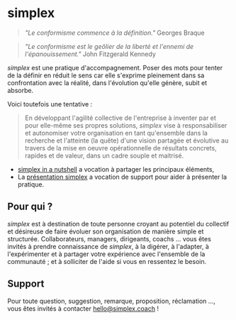 # simplex

> *"Le conformisme commence à la définition."* Georges Braque

> *"Le conformisme est le geôlier de la liberté et l'ennemi de l'épanouissement."* John Fitzgerald Kennedy

*simplex* est une pratique d'accompagnement. Poser des mots pour tenter de la définir en réduit le sens car elle s'exprime pleinement dans sa confrontation avec la réalité, dans l'évolution qu'elle génère, subit et absorbe.

Voici toutefois une tentative : 

> En développant l'agilité collective de l'entreprise à inventer par et pour elle-même ses propres solutions, *simplex* vise à responsabiliser et autonomiser votre organisation en tant qu'ensemble dans la recherche et l'atteinte (la quête) d'une vision partagée et évolutive au travers de la mise en oeuvre opérationnelle de résultats concrets, rapides et de valeur, dans un cadre souple et maitrisé.


- [simplex in a nutshell](/simplex_in_a_nutshell.pdf) a vocation à partager les principaux éléments,
- La [présentation simplex](/simplex_presentation.pdf) a vocation de support pour aider à présenter la pratique.

## Pour qui ?
_simplex_ est à destination de toute personne croyant au potentiel du collectif et désireuse de faire évoluer son organisation de manière simple et structurée.
Collaborateurs, managers, dirigeants, coachs ... vous êtes invités à prendre connaissance de *simplex*, à la digérer, à l'adapter, à l'expérimenter et à partager votre expérience avec l'ensemble de la communauté ; et à solliciter de l'aide si vous en ressentez le besoin.

## Support
Pour toute question, suggestion, remarque, proposition, réclamation ..., vous êtes invités à contacter hello@simplex.coach !
